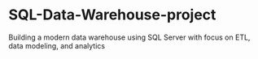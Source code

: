 # SQL-Data-Warehouse-project
Building a modern data warehouse using SQL Server with focus on ETL, data modeling, and analytics
